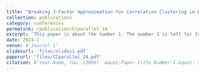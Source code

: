 ```yaml
---
title: "Breaking 3-Factor Approximation for Correlation Clustering in Polylogarithmic Rounds."
collection: publications
category: conferences
permalink: /publication/CCparallel_24
excerpt: 'This paper is about the number 1. The number 2 is left for future work.'
date: 2024-1
venue: #'Journal 1'
slidesurl: 'files/slides1.pdf'
paperurl: 'files/CCparallel_24.pdf'
citation: #'Your Name, You. (2009). &quot;Paper Title Number 1.&quot; <i>Journal 1</i>. 1(1).'
---
```

